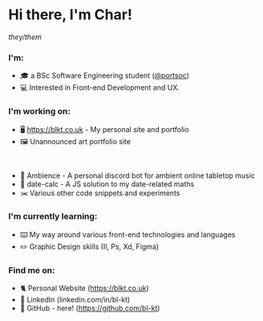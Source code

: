 # **Hi there, I'm Char!**

*they/them*

### **I'm**:
- 🎓 a BSc Software Engineering student ([@portsoc](httpsL//github.com/portsoc))
- 💻 Interested in Front-end Development and UX.

### **I'm working on**:
- 🖥️ https://blkt.co.uk - My personal site and portfolio  
- 🖼️ Unannounced art portfolio site 

<br>

- 🎵 Ambience - A personal discord bot for ambient online tabletop music
- 📅 date-calc - A JS solution to my date-related maths
- ✂️ Various other code snippets and experiments

### **I'm currently learning**:
- ⌨️ My way around various front-end technologies and languages
- ✏️ Graphic Design skills (Il, Ps, Xd, Figma)

### **Find me on**:

- 🐈 Personal Website (https://blkt.co.uk)
- 👔 LinkedIn (linkedin.com/in/bl-kt)
- 💾 GitHub - here! (https://github.com/bl-kt)

